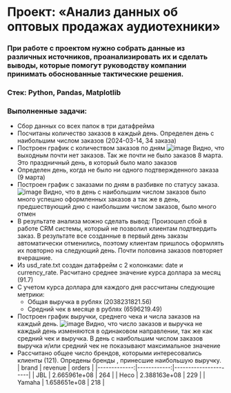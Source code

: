 # Проект: «Анализ данных об оптовых продажах аудиотехники»
### При работе с проектом нужно собрать данные из различных источников, проанализировать их и сделать выводы, которые помогут руководству компании принимать обоснованные тактические решения.
### Стек: Python, Pandas, Matplotlib
### Выполненные задачи:
+ Сбор данных со всех папок в три датафрейма 
+ Посчитаны количество заказов в каждый день. Определен день с наибольшим числом заказов (2024-03-14, 34 заказа)
+ Построен график с количеством заказов по дням
  ![image](https://github.com/user-attachments/assets/f1b92c0c-2ea0-40ae-89f2-0ef4f907b8bb)
  Видно, что выходным почти нет заказов. Так же почти не было заказов 8 марта. Это праздничный день, в который было мало заказов
+ Определен  день, когда не было ни одного подтвержденного заказа (9 марта)
+ Построен график с заказами по дням в разбивке по статусу заказа.
  ![image](https://github.com/user-attachments/assets/78188ad3-6b4a-4d50-bfd6-02e73d3b30f1)
  Видно, что в день с наибольшим числом заказов было много успешно оформленных заказов а так же в день, предшествующий дню с наибольшим числом заказов, было много отмен
+ В результате анализа можно сделать вывод: Произошел сбой в работе CRM системы, который не позволил клиентам подтвердить заказ. В результате все созданные в первый день заказы автоматически отменились, поэтому клиентам пришлось оформлять их повторно на следующий день. Почти половина заказов повторяет вчерашние.
+ Из usd_rate.txt создан датафрейм с 2 колонками: date и currency_rate. Расчитано среднее значение курса доллара за месяц (91.7)
+ С учетом курса доллара для каждого дня рассчитаны следующие метрики:
  - Общая выручка в рублях (2038231821.56)
  - Средний чек в месяце в рублях (6596219.49)
+  Построен график выручки, среднего чека и числа заказов на каждый день.
![image](https://github.com/user-attachments/assets/63cefb9a-1118-44f9-bb39-82bed5da38d3)
  Видно, что число заказов и выручка не каждый день изменяются в одинаковом направлении, так же как средний чек и выручка. В день с наибольшим числом заказов выручка и/или средний чек не показывают максимальное значение
+ Рассчитано общее число брендов, которыми интересовались клиенты (121). Опредены бренды , принесшие наибольшую выручку.
  | brand | revenue | orders |
  |-------------:|------------:|----------------------|
  |     JBL | 2.665961e+08	 | 264 |
  |     Heco | 2.388163e+08		 | 229 |
  | Yamaha |	1.658651e+08	| 218 |
     

